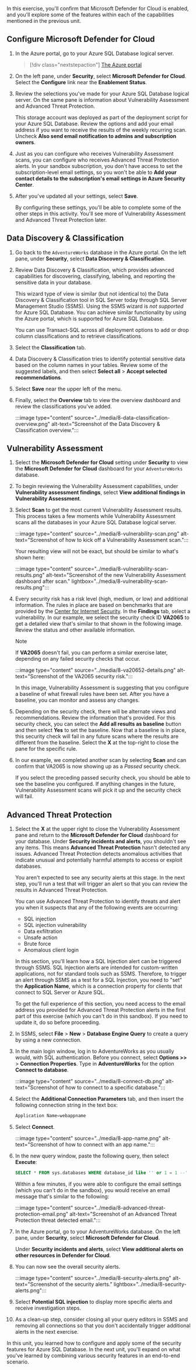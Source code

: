 In this exercise, you'll confirm that Microsoft Defender for Cloud is enabled, and you'll explore some of the features within each of the capabilities mentioned in the previous unit.

## Configure Microsoft Defender for Cloud

1. In the Azure portal, go to your Azure SQL Database logical server.

    > [!div class="nextstepaction"]
    > [The Azure portal](https://portal.azure.com/learn.docs.microsoft.com/?azure-portal=true)

1. On the left pane, under **Security**, select **Microsoft Defender for Cloud**. Select the **Configure** link near the **Enablement Status**.

1. Review the selections you've made for your Azure SQL Database logical server. On the same pane is information about Vulnerability Assessment and Advanced Threat Protection.  

    This storage account was deployed as part of the deployment script for your Azure SQL Database. Review the options and add your email address if you want to receive the results of the weekly recurring scan. Uncheck **Also send email notification to admins and subscription owners**.  

1. Just as you can configure who receives Vulnerability Assessment scans, you can configure who receives Advanced Threat Protection alerts. In your sandbox subscription, you don't have access to set the subscription-level email settings, so you won't be able to **Add your contact details to the subscription's email settings in Azure Security Center**.  

1. After you've updated all your settings, select **Save**.  

    By configuring these settings, you'll be able to complete some of the other steps in this activity. You'll see more of Vulnerability Assessment and Advanced Threat Protection later.  

## Data Discovery & Classification

1. Go back to the `AdventureWorks` database in the Azure portal. On the left pane, under **Security**, select **Data Discovery & Classification**.  

1. Review Data Discovery & Classification, which provides advanced capabilities for discovering, classifying, labeling, and reporting the sensitive data in your database.

    This wizard type of view is similar (but not identical to) the Data Discovery & Classification tool in SQL Server today through SQL Server Management Studio (SSMS). Using the SSMS wizard is *not supported* for Azure SQL Database. You can achieve similar functionality by using the Azure portal, which is supported for Azure SQL Database.  

    You can use Transact-SQL across all deployment options to add or drop column classifications and to retrieve classifications.

1. Select the **Classification** tab.  

1. Data Discovery & Classification tries to identify potential sensitive data based on the column names in your tables. Review some of the suggested labels, and then select **Select all** > **Accept selected recommendations**.  

1. Select **Save** near the upper left of the menu.

1. Finally, select the **Overview** tab to view the overview dashboard and review the classifications you've added.  

    :::image type="content" source="../media/8-data-classification-overview.png" alt-text="Screenshot of the Data Discovery & Classification overview.":::

## Vulnerability Assessment

1. Select the **Microsoft Defender for Cloud** setting under **Security** to view the **Microsoft Defender for Cloud** dashboard for your `AdventureWorks` database.

1. To begin reviewing the Vulnerability Assessment capabilities, under **Vulnerability assessment findings**, select **View additional findings in Vulnerability Assessment**.  

1. Select **Scan** to get the most current Vulnerability Assessment results. This process takes a few moments while Vulnerability Assessment scans all the databases in your Azure SQL Database logical server.

    :::image type="content" source="../media/8-vulnerability-scan.png" alt-text="Screenshot of how to kick off a Vulnerability Assessment scan.":::

    Your resulting view will not be exact, but should be similar to what's shown here:  

    :::image type="content" source="../media/8-vulnerability-scan-results.png" alt-text="Screenshot of the new Vulnerability Assessment dashboard after scan." lightbox="../media/8-vulnerability-scan-results.png":::

1. Every security risk has a risk level (high, medium, or low) and additional information. The rules in place are based on benchmarks that are provided by the [Center for Internet Security](https://www.cisecurity.org/benchmark/microsoft_sql_server/?azure-portal=true). In the **Findings** tab, select a vulnerability. In our example, we select the security check ID **VA2065** to get a detailed view that's similar to that shown in the following image. Review the status and other available information.  

    > [!NOTE]
    > If **VA2065** doesn't fail, you can perform a similar exercise later, depending on any failed security checks that occur.  

    :::image type="content" source="../media/8-va20652-details.png" alt-text="Screenshot of the VA2065 security risk.":::

    In this image, Vulnerability Assessment is suggesting that you configure a baseline of what firewall rules have been set. After you have a baseline, you can monitor and assess any changes.  

1. Depending on the security check, there will be alternate views and recommendations. Review the information that's provided. For this security check, you can select the **Add all results as baseline** button and then select **Yes** to set the baseline. Now that a baseline is in place, this security check will fail in any future scans where the results are different from the baseline. Select the **X** at the top-right to close the pane for the specific rule.  

1. In our example, we completed another scan by selecting **Scan** and can confirm that VA2065 is now showing up as a *Passed* security check.

    If you select the preceding passed security check, you should be able to see the baseline you configured. If anything changes in the future, Vulnerability Assessment scans will pick it up and the security check will fail.  

## Advanced Threat Protection

1. Select the **X** at the upper right to close the Vulnerability Assessment pane and return to the **Microsoft Defender for Cloud** dashboard for your database. Under **Security incidents and alerts**, you shouldn't see any items. This means **Advanced Threat Protection** hasn't detected any issues. Advanced Threat Protection detects anomalous activities that indicate unusual and potentially harmful attempts to access or exploit databases.  

    You aren't expected to see any security alerts at this stage. In the next step, you'll run a test that will trigger an alert so that you can review the results in Advanced Threat Protection.  

    You can use Advanced Threat Protection to identify threats and alert you when it suspects that any of the following events are occurring:  

    - SQL injection
    - SQL injection vulnerability
    - Data exfiltration
    - Unsafe action
    - Brute force
    - Anomalous client login

    In this section, you'll learn how a SQL Injection alert can be triggered through SSMS. SQL Injection alerts are intended for custom-written applications, not for standard tools such as SSMS. Therefore, to trigger an alert through SSMS as a test for a SQL Injection, you need to "set" the **Application Name**, which is a connection property for clients that connect to SQL Server or Azure SQL.

    To get the full experience of this section, you need access to the email address you provided for Advanced Threat Protection alerts in the first part of this exercise (which you can't do in this sandbox). If you need to update it, do so before proceeding.  

1. In SSMS, select **File** > **New** > **Database Engine Query** to create a query by using a new connection.  

1. In the main login window, log in to AdventureWorks as you usually would, with SQL authentication. Before you connect, select **Options >>** > **Connection Properties**. Type in **AdventureWorks** for the option **Connect to database**.  

    :::image type="content" source="../media/8-connect-db.png" alt-text="Screenshot of how to connect to a specific database.":::

1. Select the **Additional Connection Parameters** tab, and then insert the following connection string in the text box:  

    ```sql
    Application Name=webappname
    ```

1. Select **Connect**.  

    :::image type="content" source="../media/8-app-name.png" alt-text="Screenshot of how to connect with an app name.":::

1. In the new query window, paste the following query, then select **Execute**:  

    ```sql
    SELECT * FROM sys.databases WHERE database_id like '' or 1 = 1 --' and family = 'test1';
    ```

    Within a few minutes, if you were able to configure the email settings (which you can't do in the sandbox), you would receive an email message that's similar to the following:  

    :::image type="content" source="../media/8-advanced-threat-protection-email.png" alt-text="Screenshot of an Advanced Threat Protection threat detected email.":::

1. In the Azure portal, go to your AdventureWorks database. On the left pane, under **Security**, select **Microsoft Defender for Cloud**.

    Under **Security incidents and alerts**, select **View additional alerts on other resources in Defender for Cloud**.  

1. You can now see the overall security alerts.  

    :::image type="content" source="../media/8-security-alerts.png" alt-text="Screenshot of the security alerts." lightbox="../media/8-security-alerts.png":::

1. Select **Potential SQL injection** to display more specific alerts and receive investigation steps.  

1. As a clean-up step, consider closing all your query editors in SSMS and removing all connections so that you don't accidentally trigger additional alerts in the next exercise.

In this unit, you learned how to configure and apply some of the security features for Azure SQL Database. In the next unit, you'll expand on what you've learned by combining various security features in an end-to-end scenario.
